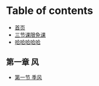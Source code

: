 # Table of contents

* [首页](README.md)
* [三节课限免课](https://www.sanjieke.cn/free.html)
* [哈哈哈哈哈](ha-ha-ha-ha-ha.md)

## 第一章 风

* [第一节 季风](di-yi-zhang-feng/di-yi-jie-ji-feng.md)

